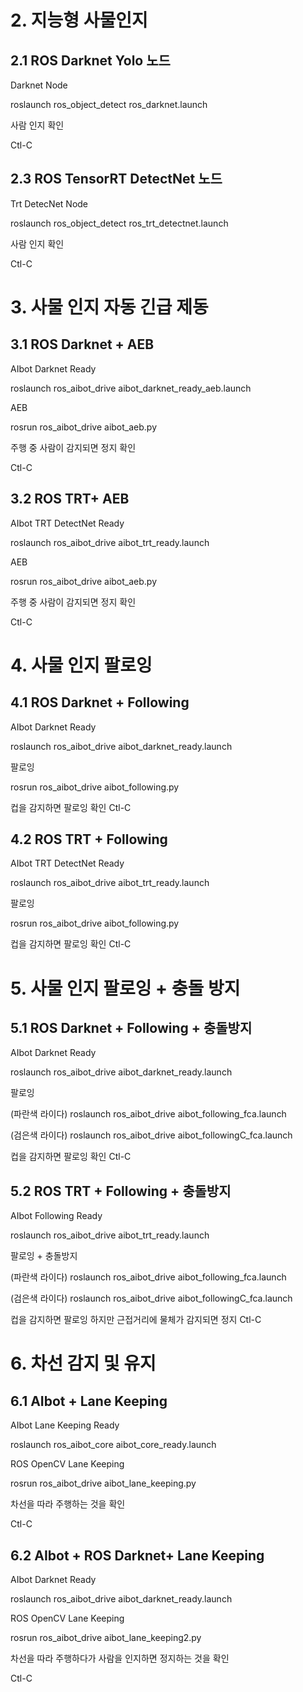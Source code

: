 # 2.	지능형 사물인지

## 2.1 ROS Darknet Yolo 노드

Darknet Node

roslaunch ros_object_detect ros_darknet.launch

사람 인지 확인

Ctl-C


## 2.3 ROS TensorRT DetectNet 노드

Trt DetecNet Node

roslaunch ros_object_detect ros_trt_detectnet.launch

사람 인지 확인

Ctl-C



# 3.	사물 인지 자동 긴급 제동

## 3.1 ROS Darknet + AEB

AIbot Darknet Ready

roslaunch ros_aibot_drive aibot_darknet_ready_aeb.launch


AEB

rosrun ros_aibot_drive aibot_aeb.py

주행 중 사람이 감지되면 정지 확인

Ctl-C


## 3.2 ROS TRT+ AEB

AIbot TRT DetectNet Ready

roslaunch ros_aibot_drive aibot_trt_ready.launch

AEB

rosrun ros_aibot_drive aibot_aeb.py

주행 중 사람이 감지되면 정지 확인

Ctl-C
 


# 4.	사물 인지 팔로잉

## 4.1 ROS Darknet + Following

AIbot Darknet Ready

roslaunch ros_aibot_drive aibot_darknet_ready.launch

팔로잉

rosrun ros_aibot_drive aibot_following.py

컵을 감지하면 팔로잉 확인
Ctl-C

## 4.2 ROS TRT + Following

AIbot TRT DetectNet Ready

roslaunch ros_aibot_drive aibot_trt_ready.launch

팔로잉

rosrun ros_aibot_drive aibot_following.py

컵을 감지하면 팔로잉 확인
Ctl-C



# 5.	사물 인지 팔로잉 + 충돌 방지

## 5.1 ROS Darknet + Following + 충돌방지

AIbot Darknet Ready

roslaunch ros_aibot_drive aibot_darknet_ready.launch

팔로잉

(파란색 라이다)
roslaunch ros_aibot_drive aibot_following_fca.launch

(검은색 라이다)
roslaunch ros_aibot_drive  aibot_followingC_fca.launch

컵을 감지하면 팔로잉 확인
Ctl-C



## 5.2 ROS TRT + Following + 충돌방지

AIbot Following Ready

roslaunch ros_aibot_drive aibot_trt_ready.launch

팔로잉 + 충돌방지

(파란색 라이다)
roslaunch ros_aibot_drive aibot_following_fca.launch

(검은색 라이다)
roslaunch ros_aibot_drive  aibot_followingC_fca.launch

컵을 감지하면 팔로잉 하지만 근접거리에 물체가 감지되면 정지
Ctl-C
 
 

# 6.	차선 감지 및 유지

## 6.1 AIbot + Lane Keeping

AIbot Lane Keeping Ready

roslaunch ros_aibot_core aibot_core_ready.launch

ROS OpenCV Lane Keeping

rosrun ros_aibot_drive aibot_lane_keeping.py

차선을 따라 주행하는 것을 확인

Ctl-C


## 6.2 AIbot + ROS Darknet+ Lane Keeping

AIbot Darknet Ready

roslaunch ros_aibot_drive aibot_darknet_ready.launch


ROS OpenCV Lane Keeping

rosrun ros_aibot_drive aibot_lane_keeping2.py

차선을 따라 주행하다가 사람을 인지하면 정지하는 것을 확인

Ctl-C


